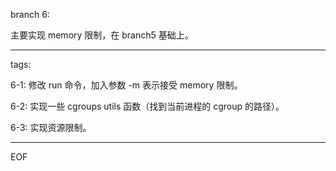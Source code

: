 branch 6:

主要实现 memory 限制，在 branch5 基础上。

---

tags:

6-1:
修改 run 命令，加入参数 -m 表示接受 memory 限制。

6-2:
实现一些 cgroups utils 函数（找到当前进程的 cgroup 的路径）。

6-3:
实现资源限制。

---

EOF
